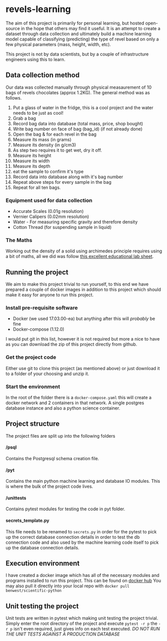 # revels-learning
The aim of this project is primarily for personal learning, but hosted open-source in the hope that others may find it useful. It is an attempt to create
 a dataset through data collection and ultimately build a machine learning model capable of classifying (predicting) the type of revel based on only
a few physical parameters (mass, height, width, etc).
                          
This project is not by data scientists, but by a couple of infrastructure engineers
using this to learn. 

## Data collection method
Our data was collected manually through physical measaurement of 10 bags of revels chocolates (approx 1.2KG). The general method was as follows. 

1. Put a glass of water in the fridge, this is a cool project and the water needs to be just as cool!
1. Grab a bag
1. Record bag data into database (total mass, price, shop bought)
1. Write bag number on face of bag (bag_id) (if not already done)
1. Open the bag & for each revel in the bag
  1. Measure its mass (in grams)
  1. Measure its density (in g/cm3)
  1. As step two requires it to get wet, dry it off.
  1. Measure its height
  1. Measure its width
  1. Measure its depth
  1. eat the sample to confirm it's type
  1. Record data into database along with it's bag number
  1. Repeat above steps for every sample in the bag
1. Repeat for all ten bags.

### Equipment used for data collection
* Accurate Scales (0.01g resolution)
* Vernier Calipers (0.02mm resolution)
* Water - For measuring specific gravity and therefore density
* Cotton Thread (for suspending sample in liquid)

### The Maths
Working out the density of a solid using archimedes principle requires using a 
bit of maths, all we did was follow [this excellent educational lab sheet](https://www.unr.edu/Documents/science/physics/labs/151/09_Archimedes_Principle.pdf).

## Running the project
We aim to make this project trivial to run yourself, to this end we have 
prepared a couple of docker images in addition to this project which should
make it easy for anyone to run this project. 

### Install pre-requisite software
* Docker (we used 17.03.00-ea) but anything after this will *probably* be fine
* Docker-compose (1.12.0)

I would put git in this list, however it is not required but more a nice 
to have as you can download the zip of this project directly from github. 

### Get the project code
Either use git to clone this project (as mentioned above) or just download it 
to a folder of your choosing and unzip it. 

### Start the environment
In the root of the folder there is a ```docker-compose.yaml``` this will create
a docker network and 2 containers in that network.  A single postgres database
instance and also a python science container. 
                                    
## Project structure
The project files are split up into the following folders

#### /psql
Contains the Postgresql schema creation file.

#### /pyt
Contains the main python machine learning and database IO modules.
This is where the bulk of the project code lives. 

#### /unittests
Contains pytest modules for testing the code in pyt folder. 

#### secrets_template.py
This file needs to be renamed to ```secrets.py``` in order for the pytest to
pick up the correct database connection details in order to test the db
connection code and also used by the machine learning code itself to pick up 
the database connection details. 

## Execution environment
I have created a docker image which has all of the necessary modules and 
programs installed to run this project.  This can be found on [docker hub](https://hub.docker.com/w3s7y/scientific-python)
You may also pull it directly into your local repo with 
```docker pull benwest/scientific-python```

## Unit testing the project
Unit tests are written in pytest which making unit testing the project trivial.
Simply enter the root directory of the project and execute ```pytest -r p```
the ```-r p``` isn't even required, just gives info on each test executed.
*DO NOT RUN THE UNIT TESTS AGAINST A PRODUCTION DATABASE*

